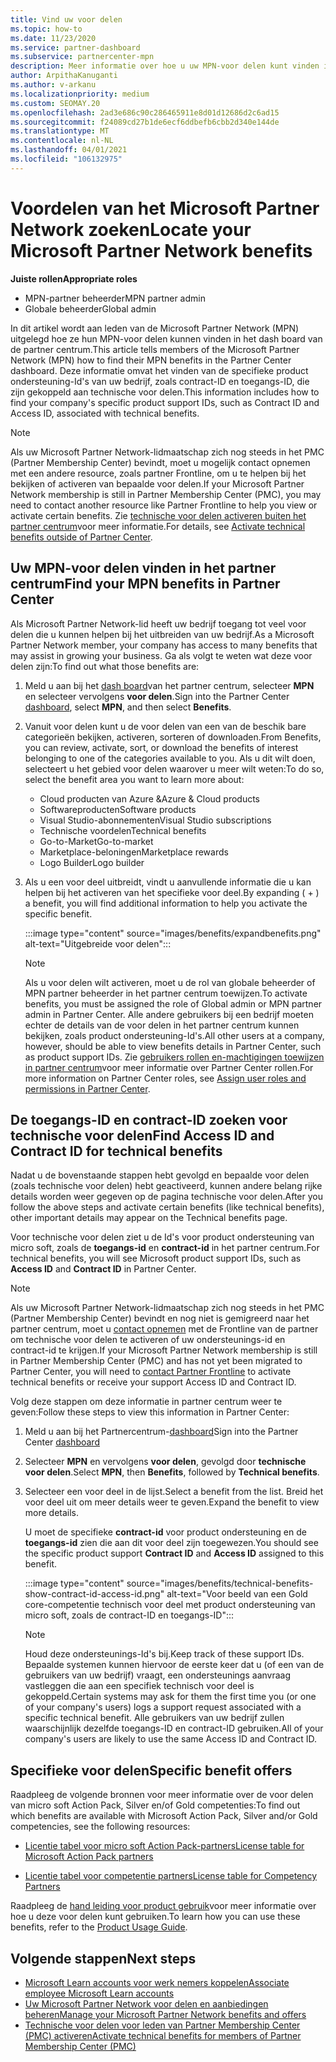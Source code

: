 ```yaml
---
title: Vind uw voor delen
ms.topic: how-to
ms.date: 11/23/2020
ms.service: partner-dashboard
ms.subservice: partnercenter-mpn
description: Meer informatie over hoe u uw MPN-voor delen kunt vinden in het dash board van de Partner Center. Bevat informatie over hoe u uw toegangs-ID en contract-ID kunt vinden voor technische voor delen.
author: ArpithaKanuganti
ms.author: v-arkanu
ms.localizationpriority: medium
ms.custom: SEOMAY.20
ms.openlocfilehash: 2ad3e686c90c286465911e8d01d12686d2c6ad15
ms.sourcegitcommit: f24089cd27b1de6ecf6ddbefb6cbb2d340e144de
ms.translationtype: MT
ms.contentlocale: nl-NL
ms.lasthandoff: 04/01/2021
ms.locfileid: "106132975"
---
```

# <a name="locate-your-microsoft-partner-network-benefits"></a><span data-ttu-id="cbcd8-104">Voordelen van het Microsoft Partner Network zoeken</span><span class="sxs-lookup"><span data-stu-id="cbcd8-104">Locate your Microsoft Partner Network benefits</span></span> 

<span data-ttu-id="cbcd8-105">**Juiste rollen**</span><span class="sxs-lookup"><span data-stu-id="cbcd8-105">**Appropriate roles**</span></span>

- <span data-ttu-id="cbcd8-106">MPN-partner beheerder</span><span class="sxs-lookup"><span data-stu-id="cbcd8-106">MPN partner admin</span></span>
- <span data-ttu-id="cbcd8-107">Globale beheerder</span><span class="sxs-lookup"><span data-stu-id="cbcd8-107">Global admin</span></span>

<span data-ttu-id="cbcd8-108">In dit artikel wordt aan leden van de Microsoft Partner Network (MPN) uitgelegd hoe ze hun MPN-voor delen kunnen vinden in het dash board van de partner centrum.</span><span class="sxs-lookup"><span data-stu-id="cbcd8-108">This article tells members of the Microsoft Partner Network (MPN) how to find their MPN benefits in the Partner Center dashboard.</span></span> <span data-ttu-id="cbcd8-109">Deze informatie omvat het vinden van de specifieke product ondersteuning-Id's van uw bedrijf, zoals contract-ID en toegangs-ID, die zijn gekoppeld aan technische voor delen.</span><span class="sxs-lookup"><span data-stu-id="cbcd8-109">This information includes how to find your company's specific product support IDs, such as Contract ID and Access ID, associated with technical benefits.</span></span>

>[!NOTE]
> <span data-ttu-id="cbcd8-110">Als uw Microsoft Partner Network-lidmaatschap zich nog steeds in het PMC (Partner Membership Center) bevindt, moet u mogelijk contact opnemen met een andere resource, zoals partner Frontline, om u te helpen bij het bekijken of activeren van bepaalde voor delen.</span><span class="sxs-lookup"><span data-stu-id="cbcd8-110">If your Microsoft Partner Network membership is still in Partner Membership Center (PMC), you may need to contact another resource like Partner Frontline to help you view or activate certain benefits.</span></span> <span data-ttu-id="cbcd8-111">Zie [technische voor delen activeren buiten het partner centrum](partner-membership-center-tech-benefits-activate.md)voor meer informatie.</span><span class="sxs-lookup"><span data-stu-id="cbcd8-111">For details, see [Activate technical benefits outside of Partner Center](partner-membership-center-tech-benefits-activate.md).</span></span>

## <a name="find-your-mpn-benefits-in-partner-center"></a><span data-ttu-id="cbcd8-112">Uw MPN-voor delen vinden in het partner centrum</span><span class="sxs-lookup"><span data-stu-id="cbcd8-112">Find your MPN benefits in Partner Center</span></span>

<span data-ttu-id="cbcd8-113">Als Microsoft Partner Network-lid heeft uw bedrijf toegang tot veel voor delen die u kunnen helpen bij het uitbreiden van uw bedrijf.</span><span class="sxs-lookup"><span data-stu-id="cbcd8-113">As a Microsoft Partner Network member, your company has access to many benefits that may assist in growing your business.</span></span> <span data-ttu-id="cbcd8-114">Ga als volgt te weten wat deze voor delen zijn:</span><span class="sxs-lookup"><span data-stu-id="cbcd8-114">To find out what those benefits are:</span></span>

1. <span data-ttu-id="cbcd8-115">Meld u aan bij het [dash board](https://partner.microsoft.com/dashboard/home)van het partner centrum, selecteer **MPN** en selecteer vervolgens **voor delen**.</span><span class="sxs-lookup"><span data-stu-id="cbcd8-115">Sign into the Partner Center [dashboard](https://partner.microsoft.com/dashboard/home), select **MPN**, and then select **Benefits**.</span></span>

2. <span data-ttu-id="cbcd8-116">Vanuit voor delen kunt u de voor delen van een van de beschik bare categorieën bekijken, activeren, sorteren of downloaden.</span><span class="sxs-lookup"><span data-stu-id="cbcd8-116">From Benefits, you can review, activate, sort, or download the benefits of interest belonging to one of the categories available to you.</span></span> <span data-ttu-id="cbcd8-117">Als u dit wilt doen, selecteert u het gebied voor delen waarover u meer wilt weten:</span><span class="sxs-lookup"><span data-stu-id="cbcd8-117">To do so, select the benefit area you want to learn more about:</span></span>

   - <span data-ttu-id="cbcd8-118">Cloud producten van Azure &</span><span class="sxs-lookup"><span data-stu-id="cbcd8-118">Azure & Cloud products</span></span>
   - <span data-ttu-id="cbcd8-119">Softwareproducten</span><span class="sxs-lookup"><span data-stu-id="cbcd8-119">Software products</span></span>
   - <span data-ttu-id="cbcd8-120">Visual Studio-abonnementen</span><span class="sxs-lookup"><span data-stu-id="cbcd8-120">Visual Studio subscriptions</span></span>
   - <span data-ttu-id="cbcd8-121">Technische voordelen</span><span class="sxs-lookup"><span data-stu-id="cbcd8-121">Technical benefits</span></span>
   - <span data-ttu-id="cbcd8-122">Go-to-Market</span><span class="sxs-lookup"><span data-stu-id="cbcd8-122">Go-to-market</span></span>
   - <span data-ttu-id="cbcd8-123">Marketplace-beloningen</span><span class="sxs-lookup"><span data-stu-id="cbcd8-123">Marketplace rewards</span></span>
   - <span data-ttu-id="cbcd8-124">Logo Builder</span><span class="sxs-lookup"><span data-stu-id="cbcd8-124">Logo builder</span></span>

3. <span data-ttu-id="cbcd8-125">Als u een voor deel uitbreidt, vindt u aanvullende informatie die u kan helpen bij het activeren van het specifieke voor deel.</span><span class="sxs-lookup"><span data-stu-id="cbcd8-125">By expanding ( + ) a benefit, you will find additional information to help you activate the specific benefit.</span></span>

   :::image type="content" source="images/benefits/expandbenefits.png" alt-text="Uitgebreide voor delen":::

   > [!NOTE]
   > <span data-ttu-id="cbcd8-127">Als u voor delen wilt activeren, moet u de rol van globale beheerder of MPN partner beheerder in het partner centrum toewijzen.</span><span class="sxs-lookup"><span data-stu-id="cbcd8-127">To activate benefits, you must be assigned the role of Global admin or MPN partner admin in Partner Center.</span></span> <span data-ttu-id="cbcd8-128">Alle andere gebruikers bij een bedrijf moeten echter de details van de voor delen in het partner centrum kunnen bekijken, zoals product ondersteuning-Id's.</span><span class="sxs-lookup"><span data-stu-id="cbcd8-128">All other users at a company, however, should be able to view benefits details in Partner Center, such as product support IDs.</span></span> <span data-ttu-id="cbcd8-129">Zie [gebruikers rollen en-machtigingen toewijzen in partner centrum](permissions-overview.md)voor meer informatie over Partner Center rollen.</span><span class="sxs-lookup"><span data-stu-id="cbcd8-129">For more information on Partner Center roles, see [Assign user roles and permissions in Partner Center](permissions-overview.md).</span></span>

## <a name="find-access-id-and-contract-id-for-technical-benefits"></a><span data-ttu-id="cbcd8-130">De toegangs-ID en contract-ID zoeken voor technische voor delen</span><span class="sxs-lookup"><span data-stu-id="cbcd8-130">Find Access ID and Contract ID for technical benefits</span></span>

<span data-ttu-id="cbcd8-131">Nadat u de bovenstaande stappen hebt gevolgd en bepaalde voor delen (zoals technische voor delen) hebt geactiveerd, kunnen andere belang rijke details worden weer gegeven op de pagina technische voor delen.</span><span class="sxs-lookup"><span data-stu-id="cbcd8-131">After you follow the above steps and activate certain benefits (like technical benefits), other important details may appear on the Technical benefits page.</span></span>

<span data-ttu-id="cbcd8-132">Voor technische voor delen ziet u de Id's voor product ondersteuning van micro soft, zoals de **toegangs-id** en **contract-id** in het partner centrum.</span><span class="sxs-lookup"><span data-stu-id="cbcd8-132">For technical benefits, you will see Microsoft product support IDs, such as **Access ID** and **Contract ID** in Partner Center.</span></span>

>[!NOTE]
> <span data-ttu-id="cbcd8-133">Als uw Microsoft Partner Network-lidmaatschap zich nog steeds in het PMC (Partner Membership Center) bevindt en nog niet is gemigreerd naar het partner centrum, moet u [contact opnemen](partner-membership-center-tech-benefits-activate.md) met de Frontline van de partner om technische voor delen te activeren of uw ondersteunings-id en contract-id te krijgen.</span><span class="sxs-lookup"><span data-stu-id="cbcd8-133">If your Microsoft Partner Network membership is still in Partner Membership Center (PMC) and has not yet been migrated to Partner Center, you will need to [contact Partner Frontline](partner-membership-center-tech-benefits-activate.md) to activate technical benefits or receive your support Access ID and Contract ID.</span></span>

 <span data-ttu-id="cbcd8-134">Volg deze stappen om deze informatie in partner centrum weer te geven:</span><span class="sxs-lookup"><span data-stu-id="cbcd8-134">Follow these steps to view this information in Partner Center:</span></span>

1. <span data-ttu-id="cbcd8-135">Meld u aan bij het Partnercentrum-[dashboard](https://partner.microsoft.com/dashboard/home)</span><span class="sxs-lookup"><span data-stu-id="cbcd8-135">Sign into the Partner Center [dashboard](https://partner.microsoft.com/dashboard/home)</span></span>

2. <span data-ttu-id="cbcd8-136">Selecteer **MPN** en vervolgens **voor delen**, gevolgd door **technische voor delen**.</span><span class="sxs-lookup"><span data-stu-id="cbcd8-136">Select **MPN**, then **Benefits**, followed by **Technical benefits**.</span></span>

3. <span data-ttu-id="cbcd8-137">Selecteer een voor deel in de lijst.</span><span class="sxs-lookup"><span data-stu-id="cbcd8-137">Select a benefit from the list.</span></span> <span data-ttu-id="cbcd8-138">Breid het voor deel uit om meer details weer te geven.</span><span class="sxs-lookup"><span data-stu-id="cbcd8-138">Expand the benefit to view more details.</span></span> 

   <span data-ttu-id="cbcd8-139">U moet de specifieke **contract-id** voor product ondersteuning en de **toegangs-id** zien die aan dit voor deel zijn toegewezen.</span><span class="sxs-lookup"><span data-stu-id="cbcd8-139">You should see the specific product support **Contract ID** and **Access ID** assigned to this benefit.</span></span>  

   :::image type="content" source="images/benefits/technical-benefits-show-contract-id-access-id.png" alt-text="Voor beeld van een Gold core-competentie technisch voor deel met product ondersteuning van micro soft, zoals de contract-ID en toegangs-ID":::

   > [!NOTE]
   > <span data-ttu-id="cbcd8-141">Houd deze ondersteunings-Id's bij.</span><span class="sxs-lookup"><span data-stu-id="cbcd8-141">Keep track of these support IDs.</span></span> <span data-ttu-id="cbcd8-142">Bepaalde systemen kunnen hiervoor de eerste keer dat u (of een van de gebruikers van uw bedrijf) vraagt, een ondersteunings aanvraag vastleggen die aan een specifiek technisch voor deel is gekoppeld.</span><span class="sxs-lookup"><span data-stu-id="cbcd8-142">Certain systems may ask for them the first time you (or one of your company's users) logs a support request associated with a specific technical benefit.</span></span> <span data-ttu-id="cbcd8-143">Alle gebruikers van uw bedrijf zullen waarschijnlijk dezelfde toegangs-ID en contract-ID gebruiken.</span><span class="sxs-lookup"><span data-stu-id="cbcd8-143">All of your company's users are likely to use the same Access ID and Contract ID.</span></span>

## <a name="specific-benefit-offers"></a><span data-ttu-id="cbcd8-144">Specifieke voor delen</span><span class="sxs-lookup"><span data-stu-id="cbcd8-144">Specific benefit offers</span></span>

<span data-ttu-id="cbcd8-145">Raadpleeg de volgende bronnen voor meer informatie over de voor delen van micro soft Action Pack, Silver en/of Gold competenties:</span><span class="sxs-lookup"><span data-stu-id="cbcd8-145">To find out which benefits are available with Microsoft Action Pack, Silver and/or Gold competencies, see the following resources:</span></span>

- [<span data-ttu-id="cbcd8-146">Licentie tabel voor micro soft Action Pack-partners</span><span class="sxs-lookup"><span data-stu-id="cbcd8-146">License table for Microsoft Action Pack partners</span></span>](https://assetsprod.microsoft.com/en-us/microsoft-action-pack-license-table.pdf)

- [<span data-ttu-id="cbcd8-147">Licentie tabel voor competentie partners</span><span class="sxs-lookup"><span data-stu-id="cbcd8-147">License table for Competency Partners</span></span>](https://assetsprod.microsoft.com/mpn-maps-software-iur-competency-license-table.docx)

<span data-ttu-id="cbcd8-148">Raadpleeg de [hand leiding voor product gebruik](https://assets.microsoft.com/MPN-MAPS-Product-Usage-Guide.pdf)voor meer informatie over hoe u deze voor delen kunt gebruiken.</span><span class="sxs-lookup"><span data-stu-id="cbcd8-148">To learn how you can use these benefits,  refer to the [Product Usage Guide](https://assets.microsoft.com/MPN-MAPS-Product-Usage-Guide.pdf).</span></span>

## <a name="next-steps"></a><span data-ttu-id="cbcd8-149">Volgende stappen</span><span class="sxs-lookup"><span data-stu-id="cbcd8-149">Next steps</span></span>

- [<span data-ttu-id="cbcd8-150">Microsoft Learn accounts voor werk nemers koppelen</span><span class="sxs-lookup"><span data-stu-id="cbcd8-150">Associate employee Microsoft Learn accounts</span></span>](ms-learn-associate.md)
- [<span data-ttu-id="cbcd8-151">Uw Microsoft Partner Network voor delen en aanbiedingen beheren</span><span class="sxs-lookup"><span data-stu-id="cbcd8-151">Manage your Microsoft Partner Network benefits and offers</span></span>](manage-your-partner-network-benefits.md)
- [<span data-ttu-id="cbcd8-152">Technische voor delen voor leden van Partner Membership Center (PMC) activeren</span><span class="sxs-lookup"><span data-stu-id="cbcd8-152">Activate technical benefits for members of Partner Membership Center (PMC)</span></span>](partner-membership-center-tech-benefits-activate.md)